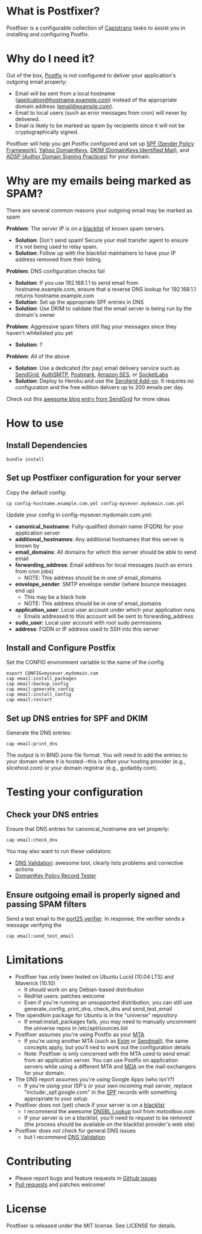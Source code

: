 # What is Postfixer?

Postfixer is a configurable collection of [Capistrano][Capistrano] tasks to assist you in installing and configuring Postfix.

# Why do I need it?

Out of the box, [Postfix][Postfix] is not configured to deliver your application's outgoing email properly:

* Email will be sent from a local hostname (application@hostname.example.com) instead of the appropriate domain address (email@example.com).
* Email to local users (such as error messages from cron) will never by delivered.
* Email is likely to be marked as spam by recipients since it will not be cryptographically signed.

Postfixer will help you get Postfix configured and set up [SPF (Sender Policy Framework)][SPF], [Yahoo DomainKeys][Yahoo DomainKeys], [DKIM (DomainKeys Identified Mail)][DKIM], and [ADSP (Author Domain Signing Practices)][ADSP] for your domain.

# Why are my emails being marked as SPAM?

There are several common reasons your outgoing email may be marked as spam

__Problem__: The server IP is on a [blacklist][DNSBL Lookup] of known spam servers.

* __Solution__: Don't send spam!  Secure your mail transfer agent to ensure it's not being used to relay spam.
* __Solution__: Follow up with the blacklist maintainers to have your IP address removed from their listing.

__Problem__: DNS configuration checks fail

* __Solution__: If you use 192.168.1.1 to send email from hostname.example.com, ensure that a reverse DNS lookup for 192.168.1.1 returns hostname.example.com
* __Solution__: Set up the appropriate SPF entries in DNS
* __Solution__: Use DKIM to validate that the email server is being run by the domain's owner

__Problem__: Aggressive spam filters still flag your messages since they haven't whitelisted you yet

* __Solution__: ?

__Problem__: All of the above

* __Solution__: Use a dedicated (for pay) email delivery service such as [SendGrid][SendGrid], [AuthSMTP][AuthSMTP], [Postmark][Postmark], [Amazon SES][Amazon SES], or [SocketLabs][SocketLabs]
* __Solution__: Deploy to Heroku and use the [Sendgrid Add-on][Heroku Sendgrid Add-on]. It requires no configuration and the free edition delivers up to 200 emails per day.


Check out this [awesome blog entry from SendGrid](http://blog.sendgrid.com/10-tips-to-keep-email-out-of-the-spam-folder/) for more ideas

# How to use

## Install Dependencies

    bundle install

## Set up Postfixer configuration for your server

Copy the default config:

    cp config-hostname.example.com.yml config-mysever.mydomain.com.yml

Update your config in config-mysever.mydomain.com.yml:

* __canonical\_hostname__: Fully-qualified domain name (FQDN) for your application server
* __additional\_hostnames__: Any additional hostnames that this server is known by
* __email\_domains__: All domains for which this server should be able to send email
* __forwarding\_address__: Email address for local messages (such as errors from cron jobs)
  * NOTE: This address should be in one of email\_domains
* __envelope\_sender__: SMTP envelope sender (where bounce messages end up)
  * This may be a black hole
  * NOTE: This address should be in one of email\_domains
* __application\_user__: Local user account under which your application runs
  * Emails addressed to this account will be sent to forwarding\_address
* __sudo\_user__: Local user account with root sudo permissions
* __address__: FQDN or IP address used to SSH into this server

## Install and Configure Postfix

Set the CONFIG environment variable to the name of the config

    export CONFIG=mysever.mydomain.com
    cap email:install_packages
    cap email:backup_config
    cap email:generate_config
    cap email:install_config
    cap email:restart

## Set up DNS entries for SPF and DKIM

Generate the DNS entries:

    cap email:print_dns

The output is in BIND zone file format.  You will need to add the entries to your domain where it is hosted--this is often your hosting provider (e.g., slicehost.com) or your domain registrar (e.g., godaddy.com).

# Testing your configuration

## Check your DNS entries

Ensure that DNS entries for canonical_hostname are set properly:

    cap email:check_dns

You may also want to run these validators:

* [DNS Validation][DNS Validation]: awesome tool, clearly lists problems and corrective actions
* [DomainKey Policy Record Tester][DomainKey Policy Record Tester]

## Ensure outgoing email is properly signed and passing SPAM filters

Send a test email to the [port25 verifier][port25 verifier].  In response, the verifier sends a message verifying the

    cap email:send_test_email

# Limitations

* Postfixer has only been tested on Ubuntu Lucid (10.04 LTS) and Maverick (10.10)
  * It _should_ work on any Debian-based distribution
  * RedHat users: patches welcome
  * Even if you're running an unsupported distribution, you can still use generate\_config, print\_dns, check\_dns and send\_test\_email
* The opendkim package for Ubuntu is in the "universe" repository
  * If email:install\_packages fails, you may need to manually uncomment the universe repos in /etc/apt/sources.list
* Postfixer assumes you're using Postfix as your [MTA][Message transfer agent]
  * If you're using another MTA (such as [Exim][Exim] or [Sendmail][Sendmail]), the same concepts apply, but you'll ned to work out the configuration details
  * Note: Postfixer is only concerned with the MTA used to send email from an application server.  You can use Postfix on application servers while using a different MTA and [MDA][Message delivery agent] on the mail exchangers for your domain.
* The DNS report assumes you're using Google Apps (who isn't?)
  * If you're using your ISP's or your own incoming mail server, replace "include:\_spf.google.com" in the [SPF][SPF] records with something appropriate to your setup
* Postfixer does not (yet) check if your server is on a [blacklist][DNSBL]
  * I recommend the awesome [DNSBL Lookup][DNSBL Lookup] tool from mxtoolbox.com
  * If your server is on a blacklist, you'll need to request to be removed (the process should be available on the blacklist provider's web site)
* Postfixer does not check for general DNS issues
  * but I recommend [DNS Validation][DNS Validation]

# Contributing

* Please report bugs and feature requests in [Github issues][Github issues]
* [Pull requests][Pull requests] and patches welcome!

# License

Postfixer is released under the MIT license.  See LICENSE for details.


[Capistrano]: https://github.com/capistrano/capistrano/wiki
[Postfix]: http://www.postfix.org/
[SPF]: http://www.openspf.org/
[DKIM]: http://www.dkim.org/
[Yahoo DomainKeys]: http://antispam.yahoo.com/domainkeys
[ADSP]: http://en.wikipedia.org/wiki/Author_Domain_Signing_Practices
[DNSBL]: http://en.wikipedia.org/wiki/DNSBL "DNSBL (DNS Blackhole List)"
[DNSBL Lookup]: http://www.mxtoolbox.com/blacklists.aspx
[SendGrid]: http://sendgrid.com/
[AuthSMTP]: http://www.authsmtp.com/
[Postmark]: http://postmarkapp.com/
[Amazon SES]: http://aws.amazon.com/ses/
[SocketLabs]: http://socketlabs.com/
[Heroku Sendgrid Add-on]: http://addons.heroku.com/sendgrid
[DNS Validation]: http://www.dnsvalidation.com/
[DomainKey Policy Record Tester]: http://domainkeys.sourceforge.net/policycheck.html
[port25 verifier]: http://www.port25.com/domainkeys/
[Message transfer agent]: http://wikipedia.org/wiki/Message_transfer_agent
[Exim]: http://www.exim.org/
[Sendmail]: http://www.sendmail.org/
[Message delivery agent]: http://wikipedia.org/wiki/Mail_Delivery_Agent
[Github issues]: http://github.com/sumbach/postfixer/issues
[Pull requests]: http://help.github.com/pull-requests/

[SMTP Tarpits]: http://en.wikipedia.org/wiki/Tarpit_%28networking%29#SMTP_tarpits
[Postfix configuration]: http://www.postfix.org/documentation.html
[OpenDKIM]: http://www.opendkim.org/
[OpenDKIM configuration]: http://www.opendkim.org/opendkim.conf.5.html
[Sendmail DomainKeys]: http://www.elandsys.com/resources/sendmail/domainkeys.html
[Ubuntu/PostfixDomainKeys]: https://help.ubuntu.com/community/Postfix/DomainKeys
[Ubuntu/Postfix/DKIM]: https://help.ubuntu.com/community/Postfix/DKIM
